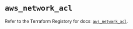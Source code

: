 # `aws_network_acl`

Refer to the Terraform Registory for docs: [`aws_network_acl`](https://registry.terraform.io/providers/hashicorp/aws/3.76.1/docs/resources/network_acl).
